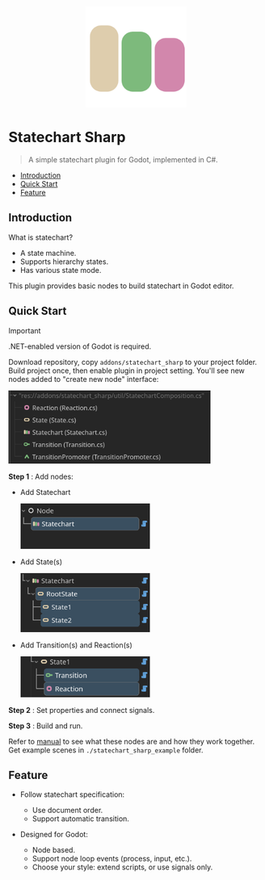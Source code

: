<p align="center">
  <img src="./docs/asset/StatechartLogo.svg" height="200px" />
</p>

# Statechart Sharp

 > A simple statechart plugin for Godot, implemented in C#.

- [Introduction](#introduction)
- [Quick Start](#quick-start)
- [Feature](#feature)

## Introduction

What is statechart?

- A state machine.
- Supports hierarchy states.
- Has various state mode.

This plugin provides basic nodes to build statechart in Godot editor.

## Quick Start

> [!IMPORTANT]
>
> .NET-enabled version of Godot is required.

Download repository, copy `addons/statechart_sharp` to your project folder. Build project once, then enable plugin in project setting. You'll see new nodes added to "create new node" interface:

<img src="./docs/asset/ss_imported_nodes.png" alt="ss_imported_nodes" style="width:400px;"/>

**Step 1** : Add nodes:

- Add Statechart

  <img src="./docs/asset/ss_add_statechart.png" alt="ss_add_statechart" style="width:256px;"/>

- Add State(s)

  <img src="./docs/asset/ss_add_states.png" alt="ss_add_state" style="width:256px;"/>

- Add Transition(s) and Reaction(s)

  <img src="./docs/asset/ss_add_transition_&_reaction.png" alt="ss_add_transition" style="width:256px;"/>

**Step 2** : Set properties and connect signals.

**Step 3** : Build and run.

Refer to [manual](./docs/manual.md) to see what these nodes are and how they work together. Get example scenes in `./statechart_sharp_example` folder.

## Feature

- Follow statechart specification:

  - Use document order.
  - Support automatic transition.

- Designed for Godot:

  - Node based.
  - Support node loop events (process, input, etc.).
  - Choose your style: extend scripts, or use signals only.
